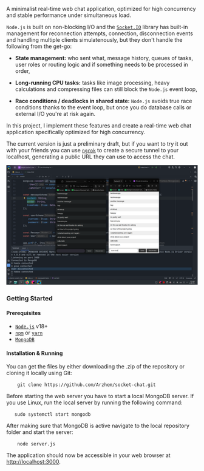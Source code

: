 A minimalist real-time web chat application, optimized for high concurrency and stable performance under simultaneous load.



`Node.js` is built on non-blocking I/O and the [`Socket.IO`](https://socket.io/docs/v4/) library has built-in management for reconnection attempts, connection, disconnection events and handling multiple clients simulatenously, but they don't handle the following from the get-go:

- **State management:** who sent what, message history, queues of tasks, user roles or routing logic and if something needs to be processed in order,


- **Long-running CPU tasks:** tasks like image processing, heavy calculations and compressing files can still block the `Node.js` event loop,

- **Race conditions / deadlocks in shared state:** `Node.js` avoids true race conditions thanks to the event loop, but once you do database calls or external I/O you're at risk again. 

In this project, I implement these features and create a real-time web chat application specifically optimized for high concurrency.

The current version is just a preliminary draft, but if you want to try it out with your friends you can use [`ngrok`](https://ngrok.com/) to create a secure tunnel to your localhost, generating a public URL they can use to access the chat.


![A screenshot](./Screenshot_20250602_120843.png)


### Getting Started
#### Prerequisites
- [`Node.js`](https://nodejs.org/en/download) v18+
- [`npm`](https://docs.npmjs.com/downloading-and-installing-node-js-and-npm) or [`yarn`](https://classic.yarnpkg.com/lang/en/docs/install/#debian-stable)
- [`MongoDB`](https://www.mongodb.com/docs/manual/installation/)

#### Installation & Running
You can get the files by either downloading the .zip of the repository or cloning it locally using Git:
```
    git clone https://github.com/Arzhem/socket-chat.git
```

Before starting the web server you have to start a local MongoDB server. If you use Linux, run the local server by running the following command:
```
   sudo systemctl start mongodb 
```
After making sure that MongoDB is active navigate to the local repository folder and start the server:
```
    node server.js
```

The application should now be accessible in your web browser at [http://localhost:3000](http://localhost:3000).
